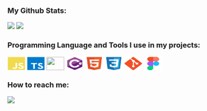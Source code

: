 <h3>My Github Stats:</h3>
<div>
  <div >
    <img height="150em" src="https://github-readme-stats.vercel.app/api?username=xxwelldone&show_icons=true&theme=buefy&include_all_commits=true&count_private=true"/>
    <img height="150em" src="https://github-readme-stats.vercel.app/api/top-langs/?username=xxwelldone&layout=compact&langs_count=7&theme=buefy"/>


  
</div>
<h3 align="left"> Programming Language and Tools I use in my projects:</h3>
<p aligh="left">

 <img align="center" height="30" width="40" src="https://raw.githubusercontent.com/devicons/devicon/master/icons/javascript/javascript-plain.svg">
  <img align="center"  height="30" width="40" src="https://raw.githubusercontent.com/devicons/devicon/master/icons/typescript/typescript-plain.svg">
   <img align="center"  height="30" width="40" src="https://raw.githubusercontent.com/jmnote/z-icons/master/svg/java.svg">
     <img align="center"  height="30" width="40" src="https://raw.githubusercontent.com/devicons/devicon/master/icons/csharp/csharp-original.svg">
      <img align="center"  height="30" width="40" src="https://raw.githubusercontent.com/devicons/devicon/master/icons/html5/html5-original.svg">
  <img align="center"  height="30" width="40" src="https://raw.githubusercontent.com/devicons/devicon/master/icons/css3/css3-original.svg">

  <img align="center"  height="30" width="40" src="https://raw.githubusercontent.com/devicons/devicon/master/icons/git/git-original.svg">
  <img align="center"  height="30" width="40" src="https://raw.githubusercontent.com/devicons/devicon/master/icons/figma/figma-original.svg">

  
  
 
  <div> 
 <h3>How to reach me:</h3>
  <div> 

 
  <a href="https://www.linkedin.com/in/wesley-mdn/" target="_blank"><img src="https://img.shields.io/badge/-LinkedIn-%230077B5?style=for-the-badge&logo=linkedin&logoColor=white" target="blank"></a>
</div>

